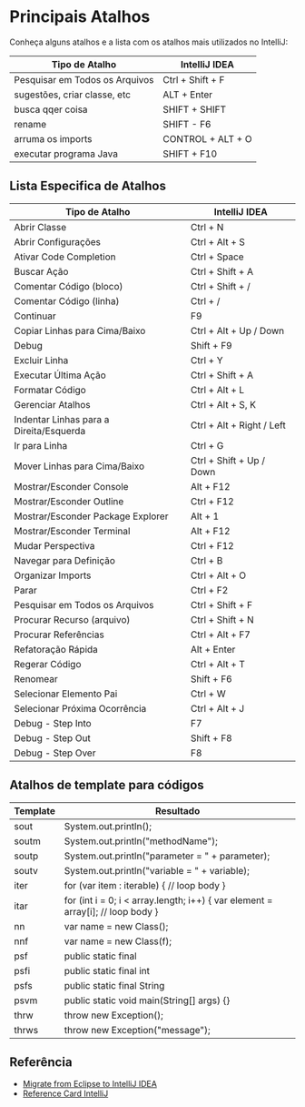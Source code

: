 # Principais Atalhos

Conheça alguns atalhos e a lista com os atalhos mais utilizados no IntelliJ:





| Tipo de Atalho                | IntelliJ IDEA           |
|-------------------------------|-------------------------|
| Pesquisar em Todos os Arquivos| Ctrl + Shift + F        |
| sugestões, criar classe, etc  | ALT + Enter             |
| busca qqer coisa              | SHIFT + SHIFT           |
| rename                        | SHIFT - F6              |
| arruma os imports             | CONTROL + ALT + O       |
| executar programa Java        | SHIFT + F10             | 

## Lista Especifica de Atalhos

| Tipo de Atalho                 | IntelliJ IDEA                  |
|--------------------------------|--------------------------------|
| Abrir Classe                   | Ctrl + N                       |
| Abrir Configurações            | Ctrl + Alt + S                 |
| Ativar Code Completion         | Ctrl + Space                   |
| Buscar Ação                    | Ctrl + Shift + A               |
| Comentar Código (bloco)        | Ctrl + Shift + /               |
| Comentar Código (linha)        | Ctrl + /                       |
| Continuar                      | F9                             |
| Copiar Linhas para Cima/Baixo  | Ctrl + Alt + Up / Down         |
| Debug                          | Shift + F9                     |
| Excluir Linha                  | Ctrl + Y                       |
| Executar Última Ação           | Ctrl + Shift + A               |
| Formatar Código                | Ctrl + Alt + L                 |
| Gerenciar Atalhos              | Ctrl + Alt + S, K              |
| Indentar Linhas para a Direita/Esquerda  | Ctrl + Alt + Right / Left      |
| Ir para Linha                  | Ctrl + G                       |
| Mover Linhas para Cima/Baixo   | Ctrl + Shift + Up / Down       |
| Mostrar/Esconder Console       | Alt + F12                      |
| Mostrar/Esconder Outline       | Ctrl + F12                     |
| Mostrar/Esconder Package Explorer      | Alt + 1                       |
| Mostrar/Esconder Terminal      | Alt + F12                      |
| Mudar Perspectiva              | Ctrl + F12                     |
| Navegar para Definição         | Ctrl + B                       |
| Organizar Imports              | Ctrl + Alt + O                 |
| Parar                          | Ctrl + F2                      |
| Pesquisar em Todos os Arquivos | Ctrl + Shift + F               |
| Procurar Recurso (arquivo)     | Ctrl + Shift + N               |
| Procurar Referências           | Ctrl + Alt + F7                |
| Refatoração Rápida             | Alt + Enter                    |
| Regerar Código                 | Ctrl + Alt + T                 |
| Renomear                       | Shift + F6                     |
| Selecionar Elemento Pai        | Ctrl + W                       |
| Selecionar Próxima Ocorrência  | Ctrl + Alt + J                 |
| Debug - Step Into              | F7                             |
| Debug - Step Out               | Shift + F8                     |
| Debug - Step Over              | F8                             |

## Atalhos de template para códigos

| Template         | Resultado |
|------------------| ------------------------|            
| sout             | System.out.println();   |
| soutm            | System.out.println("methodName");|
| soutp            | System.out.println("parameter = " + parameter);|
| soutv            | System.out.println("variable = " + variable);  |
| iter             | for (var item : iterable) {    // loop body }  |
| itar             | for (int i = 0; i < array.length; i++) { var element = array[i];                             // loop body }                     |
| nn               | var name = new Class();                        |
| nnf              | var name = new Class(f);                       |
| psf              | public static final                            |
| psfi             | public static final int                        |
| psfs             | public static final String                     |
| psvm             | public static void main(String[] args) {}      |
| thrw             | throw new Exception();                         |
| thrws            | throw new Exception("message");                |



## Referência 

 - [Migrate from Eclipse to IntelliJ IDEA](https://www.jetbrains.com/help/idea/migrating-from-eclipse-to-intellij-idea.html#Shortcuts)
 - [Reference Card IntelliJ](https://resources.jetbrains.com/storage/products/intellij-idea/docs/IntelliJIDEA_ReferenceCard.pdf)




